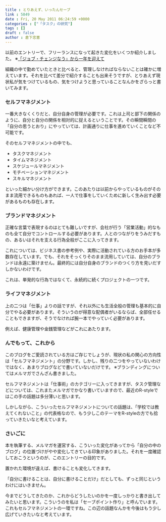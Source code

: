 ```yaml
---
title : とりあえず、いったんセーブ
link : 5849
date : Fri, 20 May 2011 06:24:59 +0000
categories : ["「タスク」の研究"]
tags : []
draft : false
author : 倉下忠憲
---
```


以前のエントリーで、フリーランスになって起きた変化をいくつか紹介しました。
※<a href="https://rashita.net/blog/?p=5759">「ジョブ・チェンジなう」から一年を迎えて</a>

組織の中で勤めていたときと比べると、管理しなければならないことは確かに増えています。それを比べて差分で紹介することも出来そうですが、とりあえず現状私が気をつけているもの、気をつけようと思っていることなんかをざらっと書いてみます。

<h3>セルフマネジメント</h3>
一番大きなくくりだと、自分自身の管理が必要です。これは上司と部下の関係のように、自分と自分の関係を相対的に捉えるということです。その瞬間瞬間の「自分の思うとおり」にやっていては、計画通りに仕事を進めていくことなど不可能です。

そのセルフマネジメントの中でも、

<ul>
	<li>タスクマネジメント</li>
	<li>タイムマネジメント</li>
	<li>スケジュールマネジメント</li>
	<li>モチベーションマネジメント</li>
	<li>スキルマネジメント</li>
</ul>



といった細かい分け方ができます。このあたりは以前からやっているものがそのまま流用できるものもあれば、一人で仕事をしていくために新しく生み出す必要があるものも存在します。

<h3>ブランドマネジメント</h3>
正確な言葉で表現するのはとても難しいですが、会社が行う「営業活動」的なものも全て自分でコントロールする必要があります。人とのつながりをうみだすもの、あるいはそれを支える行為全般がここに入ってきます。

これについては、ビジネス書の参考例や、実際に活動されている方のお手本が多数存在しています。でも、それをそっくりそのまま流用していては、自分のブランドは永遠に築けません。最終的には自分自身のブランドのつくり方を見いだすしかないわけです。

これは、単発的な行為ではなくて、永続的に続くプロジェクトの一つです。

<h3>ライフマネジメント</h3>
上の二つは「仕事」よりの話ですが、それ以外にも生活全般の管理も基本的に自分でやる必要があります。そういうのが得意な配偶者がいるならば、全部任せることもできますが、そうでなければ腕一本でやっていく必要があります。

例えば、健康管理や金銭管理などがこれにあたります。

<h3>んでもって、これから</h3>
このブログをご愛読されている方はご存じでしょうが、現状の私の関心の方向性は「セルフマネジメント」の分野です。しかし、残りの二つをやっていないわけではなく、あまりブログなどで書いていないだけです。
※ブランディングについてはメルマガでさんざん書きました。

セルフマネジメントは「仕事術」のカテゴリーに入ってきますが、タスク管理などについては、これまたメルマガでかなり書いていますので、最近のR-styleではこの手の話題は多分薄いと思います。

しかしながら、こういったセルフマネジメントについての話題は、「学校では教えてくれないこと」の代表格なので、もう少しこのテーマをR-styleの方でも拾っていきたいなと考えています。

<h3>さいごに</h3>
本を執筆する、メルマガを運営する、こういった変化があってから「自分の中のブログ」の位置づけがやや変化してきている印象がありました。それを一度確認しておこうというのが、このエントリーの目的です。

置かれた環境が違えば、書けることも変化してきます。

「自分に書けることは、自分に書けることだけ」だとしても、ずっと同じというわけにはいきません。

今までどうしてきたのか、これからどうしたいのかを一度しっかりと書き出してみたいと思います。こういうのを私は「セーブポイント作り」と呼んでいます。これもセルフマネジメントの一環ですね。この辺の話題なんかを今後はもう少し広げていきたいなと考えています。




